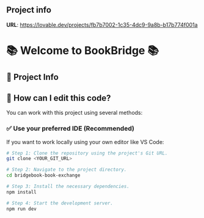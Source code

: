 
## Project info
**URL**: https://lovable.dev/projects/fb7b7002-1c35-4dc9-9a8b-b17b774f001a
# 📚 Welcome to BookBridge 📚

## 📖 Project Info

## 📂 How can I edit this code?

You can work with this project using several methods:

### ✅ Use your preferred IDE (Recommended)

If you want to work locally using your own editor like VS Code:

```bash
# Step 1: Clone the repository using the project's Git URL.
git clone <YOUR_GIT_URL>

# Step 2: Navigate to the project directory.
cd bridgebook-book-exchange

# Step 3: Install the necessary dependencies.
npm install

# Step 4: Start the development server.
npm run dev
